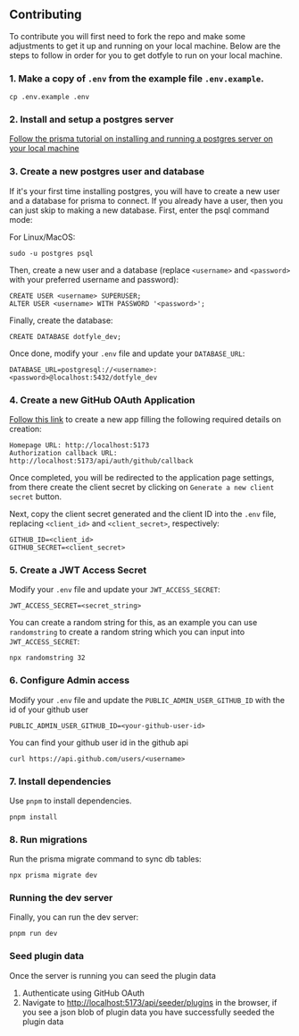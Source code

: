 ## Contributing

To contribute you will first need to fork the repo and make some adjustments to get it up and running on your local
machine. Below are the steps to follow in order for you to get dotfyle to run on your local machine.

### 1. Make a copy of `.env` from the example file `.env.example`.

```
cp .env.example .env
```

### 2. Install and setup a postgres server

[Follow the prisma tutorial on installing and running a postgres server on your local machine][prisma-postgres-install]

### 3. Create a new postgres user and database

If it's your first time installing postgres, you will have to create a new user and a database for prisma to connect.
If you already have a user, then you can just skip to making a new database. First, enter the psql command mode:

For Linux/MacOS:
```
sudo -u postgres psql
```

Then, create a new user and a database (replace `<username>` and `<password>` with your preferred username and password):

```
CREATE USER <username> SUPERUSER;
ALTER USER <username> WITH PASSWORD '<password>';
```

Finally, create the database:

```
CREATE DATABASE dotfyle_dev;
```

Once done, modify your `.env` file and update your `DATABASE_URL`:

```
DATABASE_URL=postgresql://<username>:<password>@localhost:5432/dotfyle_dev
```

### 4. Create a new GitHub OAuth Application

[Follow this link][new-oauth] to create a new app filling the following required details on creation:

```
Homepage URL: http://localhost:5173
Authorization callback URL: http://localhost:5173/api/auth/github/callback
```

Once completed, you will be redirected to the application page settings, from there create the client secret by clicking
on `Generate a new client secret` button.

Next, copy the client secret generated and the client ID into the `.env` file, replacing `<client_id>` and
`<client_secret>`, respectively:

```
GITHUB_ID=<client_id>
GITHUB_SECRET=<client_secret>
```

### 5. Create a JWT Access Secret

Modify your `.env` file and update your `JWT_ACCESS_SECRET`:

```
JWT_ACCESS_SECRET=<secret_string>
```

You can create a random string for this, as an example you can use `randomstring` to create a random string which you
can input into `JWT_ACCESS_SECRET`:

```
npx randomstring 32
```

### 6. Configure Admin access

Modify your `.env` file and update the `PUBLIC_ADMIN_USER_GITHUB_ID` with the id of your github user

```
PUBLIC_ADMIN_USER_GITHUB_ID=<your-github-user-id>
```

You can find your github user id in the github api 

```
curl https://api.github.com/users/<username>
```

### 7. Install dependencies

Use `pnpm` to install dependencies.

```
pnpm install
```

### 8. Run migrations

Run the prisma migrate command to sync db tables:

```
npx prisma migrate dev
```

### Running the dev server

Finally, you can run the dev server:

```
pnpm run dev
```

[prisma-postgres-install]: https://www.prisma.io/dataguide/postgresql/setting-up-a-local-postgresql-database
[new-oauth]: https://github.com/settings/applications/new

### Seed plugin data

Once the server is running you can seed the plugin data

1. Authenticate using GitHub OAuth
2. Navigate to [http://localhost:5173/api/seeder/plugins](http://localhost:5173/api/seeder/plugins) in the browser, if you see a json blob of plugin data you have successfully seeded the plugin data

[prisma-postgres-install]: https://www.prisma.io/dataguide/postgresql/setting-up-a-local-postgresql-database
[new-oauth]: https://github.com/settings/applications/new
